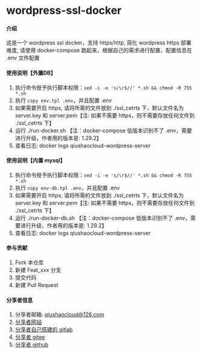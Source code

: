 # wordpress-ssl-docker

#### 介绍
这是一个 wordpress ssl docker，支持 https/http, 简化 wordpress https 部署难度, 请使用 docker-compose 跑起来，根据自己的需求进行配置，配置信息在 .env 文件配置

#### 使用说明【外置DB】
1.  执行命令授予执行脚本权限：`sed -i -e 's/\r$//' *.sh && chmod -R 755 *.sh`
2.  执行 `copy env.tpl .env`，并且配置 .env
3.  如果需要开启 https, 请将所需的文件放到 ./ssl_cetrts 下，默认文件名为 server.key 和 server.pem【注: 如果不需要 https，则不需要存放任何文件到 ./ssl_cetrts 下】
4.  运行 ./run-docker.sh 【注：docker-compose 低版本识别不了 .env，需要进行升级，作者用的版本是: 1.29.2】
5.  查看日志: docker logs qiushaocloud-wordpress-server

#### 使用说明【内置 mysql】
1.  执行命令授予执行脚本权限：`sed -i -e 's/\r$//' *.sh && chmod -R 755 *.sh`
2.  执行 `copy env-db.tpl .env`，并且配置 .env
3.  如果需要开启 https, 请将所需的文件放到 ./ssl_cetrts 下，默认文件名为 server.key 和 server.pem【注: 如果不需要 https，则不需要存放任何文件到 ./ssl_cetrts 下】
4.  运行 ./run-docker-db.sh 【注：docker-compose 低版本识别不了 .env，需要进行升级，作者用的版本是: 1.29.2】
5.  查看日志: docker logs qiushaocloud-wordpress-server


#### 参与贡献
1.  Fork 本仓库
2.  新建 Feat_xxx 分支
3.  提交代码
4.  新建 Pull Request


#### 分享者信息
1. 分享者邮箱: qiushaocloud@126.com
2. [分享者网站](https://www.qiushaocloud.top)
3. [分享者自己搭建的 gitlab](https://gitlab.qiushaocloud.top/qiushaocloud) 
3. [分享者 gitee](https://gitee.com/qiushaocloud/dashboard/projects) 
3. [分享者 github](https://github.com/qiushaocloud?tab=repositories) 